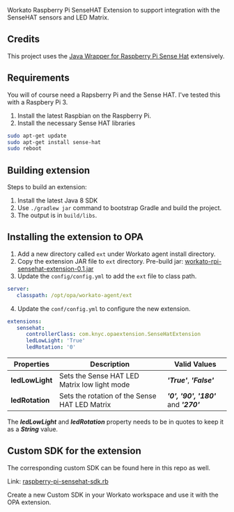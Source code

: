 Workato Raspberry Pi SenseHAT Extension to support integration with the SenseHAT sensors and LED Matrix.

## Credits

This project uses the [Java Wrapper for Raspberry Pi Sense Hat](https://github.com/cinci/rpi-sense-hat-java) extensively.

## Requirements
You will of course need a Rapsberry Pi and the Sense HAT. I've tested this with a Raspbery Pi 3.

1. Install the latest Raspbian on the Raspberry Pi.
2. Install the necessary Sense HAT libraries

```sh
sudo apt-get update
sudo apt-get install sense-hat
sudo reboot
```

## Building extension

Steps to build an extension:

1. Install the latest Java 8 SDK
2. Use `./gradlew jar` command to bootstrap Gradle and build the project.
3. The output is in `build/libs`.

## Installing the extension to OPA

1. Add a new directory called `ext` under Workato agent install directory.
2. Copy the extension JAR file to `ext` directory. Pre-build jar: [workato-rpi-sensehat-extension-0.1.jar](build/libs/workato-rpi-sensehat-extension-0.1.jar)
3. Update the `config/config.yml` to add the `ext` file to class path.

```yml
server:
   classpath: /opt/opa/workato-agent/ext
```

4. Update the `conf/config.yml` to configure the new extension.

```yml
extensions:
   sensehat:
      controllerClass: com.knyc.opaextension.SenseHatExtension
      ledLowLight: 'True'
      ledRotation: '0'
```

| Properties | Description | Valid Values |
| --- | --- | --- |
| **ledLowLight** | Sets the Sense HAT LED Matrix low light mode | ***'True'***, ***'False'*** |
| **ledRotation** | Sets the rotation of the Sense HAT LED Matrix | ***'0', '90', '180'*** and ***'270'*** |

The ***ledLowLight*** and ***ledRotation*** property needs to be in quotes to keep it as a ***String*** value.


## Custom SDK for the extension

The corresponding custom SDK can be found here in this repo as well.

Link: [raspberry-pi-sensehat-sdk.rb](custom-sdk/raspberry-pi-sensehat-sdk.rb)

Create a new Custom SDK in your Workato workspace and use it with the OPA extension.